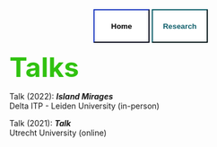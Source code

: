 

<div class="topnav" align=center>
  <a href="https://andrewrolph.github.io">
    <button style="height:60px;width:100px;color:##0e1f6b; font-weight:bold; border-color:#0e1f6b; background-color:White">Home</button></a>
  <a href="https://andrewrolph.github.io/projects.html">
    <button style="height:60px;width:100px;color:#0f5f6b; font-weight:bold; border-color:#0f5f6b; background-color:White">Research</button></a>
</div>

<span style="color:#30c210"><font size="16"><b>Talks</b></font></span>
<br>

Talk (2022): _**Island Mirages**_
<br>
Delta ITP - Leiden University (in-person)

Talk (2021): _**Talk**_
<br>
Utrecht University (online)

